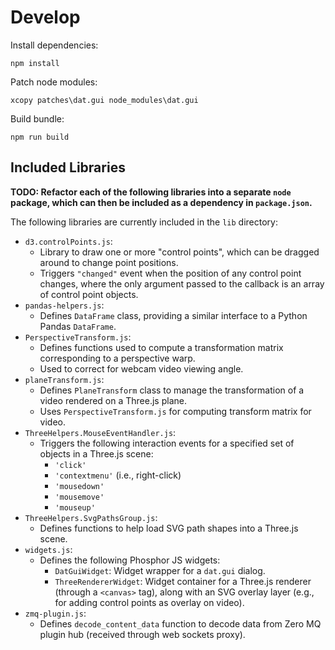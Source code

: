 # Develop #

Install dependencies:

    npm install

Patch node modules:

    xcopy patches\dat.gui node_modules\dat.gui

Build bundle:

    npm run build


## Included Libraries ##

**TODO: Refactor each of the following libraries into a separate `node`
package, which can then be included as a dependency in `package.json`.**

The following libraries are currently included in the `lib` directory:

 - `d3.controlPoints.js`:
     * Library to draw one or more "control points", which can be dragged
       around to change point positions.
     * Triggers `"changed"` event when the position of any control point
       changes, where the only argument passed to the callback is an array of
       control point objects.
 - `pandas-helpers.js`:
     * Defines `DataFrame` class, providing a similar interface to a Python
       Pandas `DataFrame`.
 - `PerspectiveTransform.js`:
     * Defines functions used to compute a transformation matrix corresponding
       to a perspective warp.
     * Used to correct for webcam video viewing angle.
 - `planeTransform.js`:
     * Defines `PlaneTransform` class to manage the transformation of a video
       rendered on a Three.js plane.
     * Uses `PerspectiveTransform.js` for computing transform matrix for video.
 - `ThreeHelpers.MouseEventHandler.js`:
     * Triggers the following interaction events for a specified set of objects
       in a Three.js scene:
         - `'click'`
         - `'contextmenu'` (i.e., right-click)
         - `'mousedown'`
         - `'mousemove'`
         - `'mouseup'`
 - `ThreeHelpers.SvgPathsGroup.js`:
     * Defines functions to help load SVG path shapes into a Three.js scene.
 - `widgets.js`:
     * Defines the following Phosphor JS widgets:
         - `DatGuiWidget`: Widget wrapper for a `dat.gui` dialog.
         - `ThreeRendererWidget`: Widget container for a Three.js renderer
           (through a `<canvas>` tag), along with an SVG overlay layer (e.g.,
           for adding control points as overlay on video).
 - `zmq-plugin.js`:
     * Defines `decode_content_data` function to decode data from Zero MQ
       plugin hub (received through web sockets proxy).

